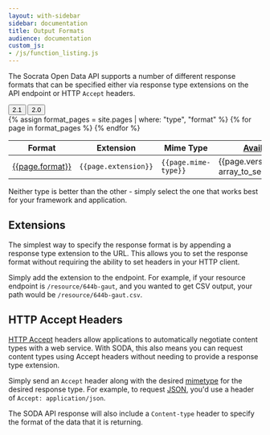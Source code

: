 ```yaml
---
layout: with-sidebar
sidebar: documentation
title: Output Formats
audience: documentation
custom_js:
- /js/function_listing.js
---
```


The Socrata Open Data API supports a number of different response formats that can be specified either via response type extensions on the API endpoint or HTTP `Accept` headers.

<div class="filter-options pull-right">
  <div class="btn-group versions" role="group" aria-label="Endpoint Type">
    <button type="button" class="btn btn-default version" data-version="2.1">2.1</button>
    <button type="button" class="btn btn-default version" data-version="2.0">2.0</button>
  </div>
</div>

<table class="table table-striped table-hover function-listing">
  <thead>
    <th>Format</th>
    <th>Extension</th>
    <th>Mime Type</th>
    <th class="availability"><a href="/docs/endpoints.html">Availability &raquo;</a></th>
  </thead>
  <tbody>
    {% assign format_pages = site.pages | where: "type", "format" %}
    {% for page in format_pages %} 
      <tr class="function" data-versions="{{page.versions | join}}">
        <td><a href="{{page.url}}">{{page.format}}</a></td>
        <td><code>{{page.extension}}</code></td>
        <td><code>{{page.mime-type}}</code></td>
        <td>{{page.versions | sort | array_to_sentence_string}}</td>
      </tr>
    {% endfor %}
  </tbody>
</table>

Neither type is better than the other - simply select the one that works best for your framework and application.

## Extensions

The simplest way to specify the response format is by appending a response type extension to the URL. This allows you to set the response format without requiring the ability to set headers in your HTTP client.

Simply add the extension to the endpoint. For example, if your resource endpoint is `/resource/644b-gaut`, and you wanted to get CSV output, your path would be `/resource/644b-gaut.csv`.

## HTTP Accept Headers

[HTTP Accept](http://www.w3.org/Protocols/rfc2616/rfc2616-sec14.html) headers allow applications to automatically negotiate content types with a web service. With SODA, this also means you can request content types using Accept headers without needing to provide a response type extension.

Simply send an `Accept` header along with the desired [mimetype](http://en.wikipedia.org/wiki/Internet_media_type) for the desired response type. For example, to request [JSON](/docs/formats/json.html), you'd use a header of `Accept: application/json`.

The SODA API response will also include a `Content-type` header to specify the format of the data that it is returning.

